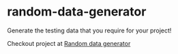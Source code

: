 # random-data-generator

Generate the testing data that you require for your project!

Checkout project at [Random data generator](https://vedantkau-random-data-generator-random-datagen-webapp-ffor8h.streamlitapp.com/)
